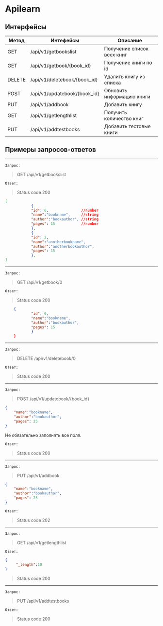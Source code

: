 # Apilearn

## Интерфейсы

Метод|Интефейсы|Описание
-|-|-
GET     |/api/v1/getbookslist        |Получение список всех книг
GET     |/api/v1/getbook/{book_id}   |Получение книги по id
DELETE  |/api/v1/deletebook/{book_id}|Удалить книгу из списка
POST    |/api/v1/updatebook/{book_id}|Обновить информацию книги
PUT     |/api/v1/addbook             |Добавить книгу
GET     |/api/v1/getlengthlist       |Получить количество книг
PUT     |/api/v1/addtestbooks        |Добавить тестовые книги

## Примеры запросов-ответов
---
`Запрос:`
>GET /api/v1/getbookslist

`Ответ:`
>Status code 200
```json
[
            {
            "id": 0,               //number
            "name":"bookname",     //string
            "author":"bookauthor", //string
            "pages": 15            //number
            },
            {
            "id": 2,
            "name":"anotherbookname",
            "author":"anotherbookauthor",
            "pages": 15
            },
]
```
---
`Запрос:`
>GET /api/v1/getbook/0

`Ответ:`
>Status code 200
```json
    {
            "id": 0,
            "name":"bookname",
            "author":"bookauthor",
            "pages": 15
            }
    }
```
---
`Запрос:`
>DELETE /api/v1/deletebook/0

`Ответ:`
>Status code 200
---
`Запрос:`
>POST /api/v1/updatebook/{book_id}
```json
{
    "name":"bookname",
    "author":"bookauthor",
    "pages": 25
}
```
Не обязательно заполнять все поля.

`Ответ:`
>Status code 200
---
`Запрос:`
>PUT /api/v1/addbook
```json
{
    "name":"bookname",
    "author":"bookauthor",
    "pages": 25
}
```

`Ответ:`
>Status code 202
---
`Запрос:`
>GET /api/v1/getlengthlist

`Ответ:`
```json
{
     "_length":10
}
```
>Status code 200
---
`Запрос:`
>PUT /api/v1/addtestbooks

`Ответ:`
>Status code 200